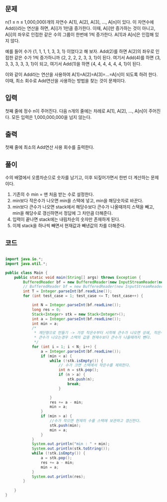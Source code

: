 
문제
-----------
n(1 ≤ n ≤ 1,000,000)개의 자연수 A[1], A[2], A[3], …, A[n]이 있다. 이 자연수에 Add(i)라는 연산을 하면, A[i]가 1만큼 증가한다. 
이때, A[i]만 증가하는 것이 아니고, A[i]의 좌우로 인접한 같은 수의 그룹이 한번에 1씩 증가한다. A[1]과 A[n]은 인접해 있지 않다.

예를 들어 수가 {1, 1, 1, 1, 3, 3, 1} 이었다고 해 보자.
Add(2)를 하면 A[2]의 좌우로 인접한 같은 수가 1씩 증가하니까 {2, 2, 2, 2, 3, 3, 1}이 된다. 
여기서 Add(4)를 하면 {3, 3, 3, 3, 3, 3, 1}이 되고, 
여기서 Add(1)을 하면 {4, 4, 4, 4, 4, 4, 1}이 된다.

이와 같이 Add라는 연산을 사용하여 A[1]=A[2]=A[3]=…=A[n]이 되도록 하려 한다. 이때, 최소 회수로 Add연산을 사용하는 방법을 찾는 것이 문제이다.


입력
------------
첫째 줄에 정수 n이 주어진다. 다음 n개의 줄에는 차례로 A[1], A[2], …, A[n]이 주어진다. 모든 입력은 1,000,000,000을 넘지 않는다.

출력
-----------
첫째 줄에 최소의 Add연산 사용 회수를 출력한다.

풀이
----------
수의 배열에서 오름차순으로 숫자를 남기고, 이후 되짚어가면서 한번 더 계산하는 문제이다.
  1. 기존의 수 min = 맨 처음 받는 수로 설정한다.
  2. min보다 작은수가 나오면 min을 스택에 넣고, min을 해당숫자로 바꾼다.
  3. min보다 큰수가 나오면 stack에서 해당수보다 큰수가 나올때까지 스택을 빼고, min을 해당수로 갱신하면서 정답에 그 차만큼 더해준다.
  4. 입력이 끝나면 stack에는 내림차순의 숫자만 존재하게 된다.
  5. 이제 stack을 하나씩 빼면서 현재값과 빼낸값의 차를 더해준다.

코드
------------

```java

import java.io.*;
import java.util.*;

public class Main {
	public static void main(String[] args) throws Exception {
		BufferedReader bf = new BufferedReader(new InputStreamReader(new FileInputStream("res/input_bj_13146.txt")));
		// BufferedReader bf = new BufferedReader(new InputStreamReader(System.in));
		int T = Integer.parseInt(bf.readLine());
		for (int test_case = 1; test_case <= T; test_case++) {

			int N = Integer.parseInt(bf.readLine());
			long res = 0;
			Stack<Integer> stk = new Stack<Integer>();
			int a = Integer.parseInt(bf.readLine());
			int min = a;
			/*
			 * 계단형으로 만들기 -> 가장 작은수부터 시작해 큰수가 나오면 상쇄, 작은수가 나오면 갱신하는대신 스택에 넣는다.
			 * 큰수가 나오는경우 스택의 값중 현재수보다 큰수가 나올때까지 뺀다.
			 */
			for (int i = 1; i < N; i++) {
				a = Integer.parseInt(bf.readLine());
				if (min < a) {
					while (!stk.isEmpty()) {
						// 수가 크면 스택에서 작은수를 제외한다.
						int n = stk.pop();
						if (n > a) {
							stk.push(n);
							break;
						}

					}
					res += a - min;
					min = a;
				}
				if (min > a) {
					//수가 작으면 현재의 수를 스택에 보관하고 갱신한다.
					stk.push(min);
					min = a;
				}
			}
			System.out.println("min : " + min);
			System.out.println(stk.toString());
			while (!stk.isEmpty()) {
				a = stk.pop();
				res += a - min;
				min = a;
			}
			System.out.println(res);
		}
	
	}
}
